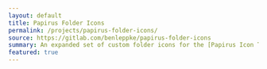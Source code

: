 ```yaml
---
layout: default
title: Papirus Folder Icons
permalink: /projects/papirus-folder-icons/
source: https://gitlab.com/benleppke/papirus-folder-icons
summary: An expanded set of custom folder icons for the [Papirus Icon Theme](https://github.com/PapirusDevelopmentTeam/papirus-icon-theme) built with python.
featured: true
---
```

